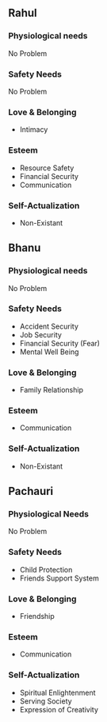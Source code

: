 ## Rahul

### Physiological needs
No Problem

### Safety Needs
No Problem

### Love & Belonging
- Intimacy

### Esteem
- Resource Safety
- Financial Security 
- Communication

### Self-Actualization
- Non-Existant


## Bhanu

### Physiological needs
No Problem

### Safety Needs
- Accident Security
- Job Security
- Financial Security (Fear)
- Mental Well Being

### Love & Belonging
- Family Relationship

### Esteem
- Communication

### Self-Actualization
- Non-Existant


## Pachauri

### Physiological Needs
No Problem

### Safety Needs
- Child Protection
- Friends Support System

### Love & Belonging
- Friendship

### Esteem
- Communication

### Self-Actualization
- Spiritual Enlightenment
- Serving Society
- Expression of Creativity